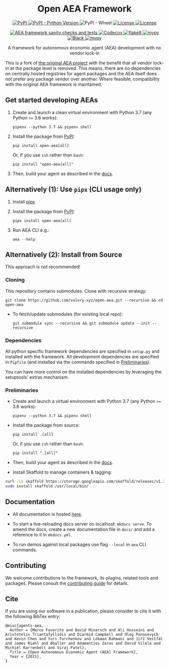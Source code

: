 <h1 align="center">
    <b>Open AEA Framework</b>
</h1>

<p align="center">
  <a href="https://pypi.org/project/open-aea/">
    <img alt="PyPI" src="https://img.shields.io/pypi/v/open-aea">
  </a>
  <a href="https://pypi.org/project/open-aea/">
    <img alt="PyPI - Python Version" src="https://img.shields.io/pypi/pyversions/open-aea">
  </a>
  <a>
    <img alt="PyPI - Wheel" src="https://img.shields.io/pypi/wheel/open-aea">
  </a>
  <a href="https://github.com/valory-xyz/open-aea/blob/main/LICENSE">
    <img alt="License" src="https://img.shields.io/pypi/l/open-aea">
  </a>
  <a href="https://pypi.org/project/open-aea/">
    <img alt="License" src="https://img.shields.io/pypi/dm/open-aea">
  </a>
</p>
<p align="center">
  <a href="https://github.com/valory-xyz/open-aea/workflows/AEA%20framework%20sanity%20checks%20and%20tests">
    <img alt="AEA framework sanity checks and tests" src="https://github.com/valory-xyz/open-aea/workflows/AEA%20framework%20sanity%20checks%20and%20tests/badge.svg?branch=main">
  </a>
  <a href="">
    <img alt="Codecov" src="https://img.shields.io/codecov/c/github/valory-xyz/open-aea">
  </a>
  <a href="https://img.shields.io/badge/lint-flake8-blueviolet">
    <img alt="flake8" src="https://img.shields.io/badge/lint-flake8-yellow" >
  </a>
  <a href="https://github.com/python/mypy">
    <img alt="mypy" src="https://img.shields.io/badge/static%20check-mypy-blue">
  </a>
  <a href="https://github.com/psf/black">
    <img alt="Black" src="https://img.shields.io/badge/code%20style-black-black">
  </a>
  <a href="https://github.com/PyCQA/bandit">
    <img alt="mypy" src="https://img.shields.io/badge/security-bandit-lightgrey">
  </a>
</p>

<p align="center">
A framework for autonomous economic agent (AEA) development with no vendor lock-in
</p>

This is a fork of <a href="https://github.com/fetchai/agents-aea">the original AEA project</a> with the benefit that all vendor lock-in at the package level is removed. This means, there are no dependencies on centrally hosted registries for agent packages and the AEA itself does not prefer any package vendor over another. Where feasible, compatibility with the original AEA framework is maintained.

## Get started developing AEAs

1. Create and launch a clean virtual environment with Python 3.7 (any Python `>=` 3.6 works):

       pipenv --python 3.7 && pipenv shell

2. Install the package from [PyPI](https://pypi.org/project/open-aea/):

       pip install open-aea[all]

    Or, if you use `zsh` rather than `bash`:

       pip install "open-aea[all]"

3. Then, build your agent as described in the [docs](https://open-aea.docs.autonolas.tech/).

## Alternatively (1): Use `pipx` (CLI usage only)

1. Install [pipx](https://github.com/pipxproject/pipx)

2. Install the package from [PyPI](https://pypi.org/project/aea/):

       pipx install open-aea[all]

3. Run AEA CLI e.g.:

       aea --help

## Alternatively (2): Install from Source

This approach is not recommended!

### Cloning

This repository contains submodules. Clone with recursive strategy:

    git clone https://github.com/valory-xyz/open-aea.git --recursive && cd open-aea

- To fetch/update submodules (for existing local repo):

      git submodule sync --recursive && git submodule update --init --recursive

### Dependencies

All python specific framework dependencies are specified in `setup.py` and installed with the framework. All development dependencies are specified in `Pipfile` (and installed via the commands specified in [Preliminaries](#preliminaries)).

You can have more control on the installed dependencies by leveraging the setuptools' extras mechanism.

### Preliminaries

- Create and launch a virtual environment with Python 3.7 (any Python `>=` 3.6 works):

      pipenv --python 3.7 && pipenv shell

- Install the package from source:

      pip install .[all]

    Or, if you use `zsh` rather than `bash`:

      pip install ".[all]"

- Then, build your agent as described in the [docs](https://open-aea.docs.autonolas.tech/).

- Install Skaffold to manage containers & tagging:

```bash
curl -Lo skaffold https://storage.googleapis.com/skaffold/releases/v1.33.0/skaffold-linux-amd64 && \
sudo install skaffold /usr/local/bin/
```
## Documentation

- All documentation is hosted [here](https://open-aea.docs.autonolas.tech/).

- To start a live-reloading docs server on localhost: `mkdocs serve`. To amend the docs, create a new documentation file in `docs/` and add a reference to it in `mkdocs.yml`.

- To run demos against local packages use flag `--local` in `aea` CLI commands.

## Contributing

We welcome contributions to the framework, its plugins, related tools and packages. Please consult the [contributing guide](https://github.com/valory-xyz/open-aea/blob/main/CONTRIBUTING.md) for details.

## Cite

If you are using our software in a publication, please
consider to cite it with the following BibTex entry:

```
@misc{agents-aea,
  Author = {Marco Favorito and David Minarsch and Ali Hosseini and Aristotelis Triantafyllidis and Diarmid Campbell and Oleg Panasevych and Kevin Chen and Yuri Turchenkov and Lokman Rahmani and Jiří Vestfál and James Riehl and 8baller and Adamantios Zaras and David Vilela and Michiel Karrenbelt and Viraj Patel},
  Title = {Open Autonomous Economic Agent (AEA) Framework},
  Year = {2021},
}
```

